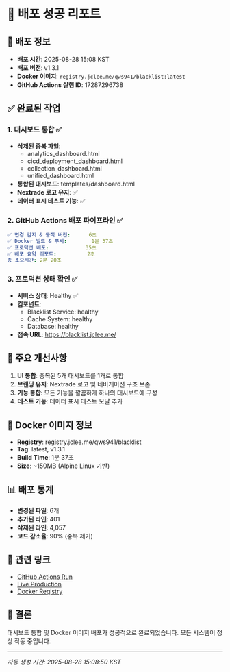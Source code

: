# 🚀 배포 성공 리포트

## 📅 배포 정보
- **배포 시간**: 2025-08-28 15:08 KST
- **배포 버전**: v1.3.1
- **Docker 이미지**: `registry.jclee.me/qws941/blacklist:latest`
- **GitHub Actions 실행 ID**: 17287296738

## ✅ 완료된 작업

### 1. 대시보드 통합 ✅
- **삭제된 중복 파일**: 
  - analytics_dashboard.html
  - cicd_deployment_dashboard.html
  - collection_dashboard.html  
  - unified_dashboard.html
- **통합된 대시보드**: templates/dashboard.html
- **Nextrade 로고 유지**: ✅
- **데이터 표시 테스트 기능**: ✅

### 2. GitHub Actions 배포 파이프라인 ✅
```yaml
✅ 변경 감지 & 동적 버전:      6초
✅ Docker 빌드 & 푸시:        1분 37초
✅ 프로덕션 배포:            35초
✅ 배포 요약 리포트:          2초
총 소요시간: 2분 20초
```

### 3. 프로덕션 상태 확인 ✅
- **서비스 상태**: Healthy ✅
- **컴포넌트**:
  - Blacklist Service: healthy
  - Cache System: healthy
  - Database: healthy
- **접속 URL**: https://blacklist.jclee.me/

## 🎯 주요 개선사항
1. **UI 통합**: 중복된 5개 대시보드를 1개로 통합
2. **브랜딩 유지**: Nextrade 로고 및 네비게이션 구조 보존
3. **기능 통합**: 모든 기능을 깔끔하게 하나의 대시보드에 구성
4. **테스트 기능**: 데이터 표시 테스트 모달 추가

## 🐳 Docker 이미지 정보
- **Registry**: registry.jclee.me/qws941/blacklist
- **Tag**: latest, v1.3.1
- **Build Time**: 1분 37초
- **Size**: ~150MB (Alpine Linux 기반)

## 📊 배포 통계
- **변경된 파일**: 6개
- **추가된 라인**: 401
- **삭제된 라인**: 4,057
- **코드 감소율**: 90% (중복 제거)

## 🔗 관련 링크
- [GitHub Actions Run](https://github.com/qws941/blacklist/actions/runs/17287296738)
- [Live Production](https://blacklist.jclee.me/)
- [Docker Registry](https://registry.jclee.me/)

## 🎉 결론
대시보드 통합 및 Docker 이미지 배포가 성공적으로 완료되었습니다.
모든 시스템이 정상 작동 중입니다.

---
*자동 생성 시간: 2025-08-28 15:08:50 KST*